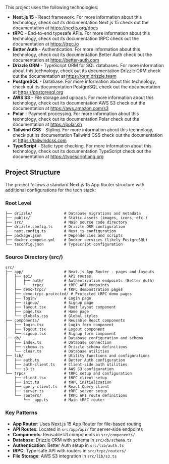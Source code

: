 This project uses the following technologies:

- **Next.js 15** - React framework. For more information about this technology, check out its documentation Next.js 15 check out the documentation at https://nextjs.org/docs
- **tRPC** - End-to-end typesafe APIs. For more information about this technology, check out its documentation tRPC check out the documentation at https://trpc.io
- **Better Auth** - Authentication. For more information about this technology, check out its documentation Better Auth check out the documentation at https://better-auth.com
- **Drizzle ORM** - TypeScript ORM for SQL databases. For more information about this technology, check out its documentation Drizzle ORM check out the documentation at https://orm.drizzle.team
- **PostgreSQL** - Database. For more information about this technology, check out its documentation PostgreSQL check out the documentation at https://postgresql.org
- **AWS S3** - File storage and uploads. For more information about this technology, check out its documentation AWS S3 check out the documentation at https://aws.amazon.com/s3
- **Polar** - Payment processing. For more information about this technology, check out its documentation Polar check out the documentation at https://polar.sh
- **Tailwind CSS** - Styling. For more information about this technology, check out its documentation Tailwind CSS check out the documentation at https://tailwindcss.com
- **TypeScript** - Static type checking. For more information about this technology, check out its documentation TypeScript check out the documentation at https://typescriptlang.org

## Project Structure

The project follows a standard Next.js 15 App Router structure with additional configurations for the tech stack:

### Root Level

```
├── drizzle/              # Database migrations and metadata
├── public/               # Static assets (images, icons, etc.)
├── src/                  # Main source code directory
├── drizzle.config.ts     # Drizzle ORM configuration
├── next.config.ts        # Next.js configuration
├── package.json          # Dependencies and scripts
├── docker-compose.yml    # Docker services (likely PostgreSQL)
└── tsconfig.json         # TypeScript configuration
```

### Source Directory (src/)

```
src/
├── app/                  # Next.js App Router - pages and layouts
│   ├── api/              # API routes
│   │   ├── auth/         # Authentication endpoints (Better Auth)
│   │   └── trpc/         # tRPC API endpoints
│   ├── demo-trpc/        # tRPC demonstration pages
│   ├── demo-trpc-protected/ # Protected tRPC demo pages
│   ├── login/            # Login page
│   ├── signup/           # Signup page
│   ├── layout.tsx        # Root layout component
│   ├── page.tsx          # Home page
│   └── globals.css       # Global styles
├── components/           # Reusable React components
│   ├── login.tsx         # Login form component
│   ├── logout.tsx        # Logout component
│   └── signup.tsx        # Signup form component
├── db/                   # Database configuration and schema
│   ├── index.ts          # Database connection
│   ├── schema.ts         # Drizzle schema definitions
│   └── clear.ts          # Database utilities
├── lib/                  # Utility functions and configurations
│   ├── auth.ts           # Better Auth configuration
│   ├── auth-client.ts    # Client-side auth utilities
│   └── s3.ts             # AWS S3 configuration
└── trpc/                 # tRPC setup and configuration
    ├── client.tsx        # tRPC client setup
    ├── init.ts           # tRPC initialization
    ├── query-client.ts   # React Query client
    ├── server.ts         # tRPC server setup
    └── routers/          # tRPC API route definitions
        └── _app.ts       # Main tRPC router
```

### Key Patterns

- **App Router**: Uses Next.js 15 App Router for file-based routing
- **API Routes**: Located in `src/app/api/` for server-side endpoints
- **Components**: Reusable UI components in `src/components/`
- **Database**: Drizzle ORM with schema in `src/db/schema.ts`
- **Authentication**: Better Auth setup in `src/lib/auth.ts`
- **tRPC**: Type-safe API with routers in `src/trpc/routers/`
- **File Storage**: AWS S3 integration in `src/lib/s3.ts`
